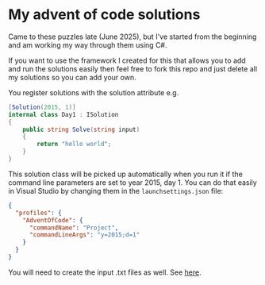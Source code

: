 # My advent of code solutions

Came to these puzzles late (June 2025), but I've started from the beginning and am working my way through them using C#.

If you want to use the framework I created for this that allows you to add and run the solutions easily then feel free to fork this repo and just delete all my solutions so you can add your own.

You register solutions with the solution attribute e.g.
```csharp
[Solution(2015, 1)]
internal class Day1 : ISolution
{
    public string Solve(string input)
    {
        return "hello world";
    }
}
```

This solution class will be picked up automatically when you run it if the command line parameters are set to year 2015, day 1. You can do that easily in Visual Studio by changing them in the `launchsettings.json` file:

```json
{
  "profiles": {
    "AdventOfCode": {
      "commandName": "Project",
      "commandLineArgs": "y=2015;d=1"
    }
  }
}
```

You will need to create the input .txt files as well. See [here](/src/inputs/README.md).